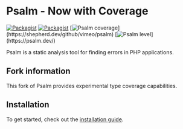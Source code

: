 <h1>Psalm - Now with Coverage</h1>

[![Packagist](https://img.shields.io/packagist/v/vimeo/psalm.svg)](https://packagist.org/packages/vimeo/psalm)
[![Packagist](https://img.shields.io/packagist/dt/vimeo/psalm.svg)](https://packagist.org/packages/vimeo/psalm)
[![Psalm coverage](https://shepherd.dev/github/vimeo/psalm/coverage.svg?)](https://shepherd.dev/github/vimeo/psalm)
[![Psalm level](https://shepherd.dev/github/vimeo/psalm/level.svg?)](https://psalm.dev/)

Psalm is a static analysis tool for finding errors in PHP applications.

## Fork information

This fork of Psalm provides experimental type coverage capabilities.

## Installation

To get started, check out the [installation guide](docs/running_psalm/installation.md).
